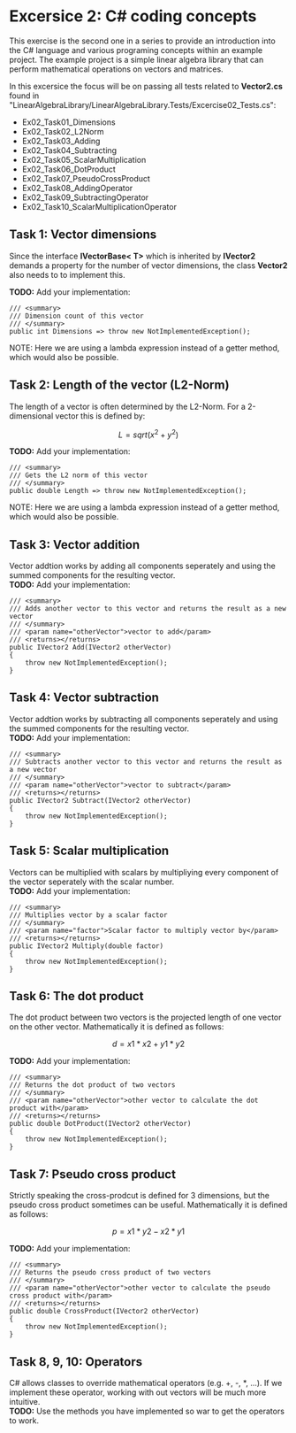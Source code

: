 # Excersice 2: C# coding concepts
This exercise is the second one in a series to provide an introduction into the C# language and various programing concepts within an example project. The example project is a simple linear algebra library that can perform mathematical operations on vectors and matrices.<br>

In this excersice the focus will be on passing all tests related to <b>Vector2.cs</b> found in "LinearAlgebraLibrary/LinearAlgebraLibrary.Tests/Excercise02_Tests.cs":
- Ex02_Task01_Dimensions
- Ex02_Task02_L2Norm
- Ex02_Task03_Adding
- Ex02_Task04_Subtracting
- Ex02_Task05_ScalarMultiplication
- Ex02_Task06_DotProduct
- Ex02_Task07_PseudoCrossProduct
- Ex02_Task08_AddingOperator
- Ex02_Task09_SubtractingOperator
- Ex02_Task10_ScalarMultiplicationOperator

## Task 1: Vector dimensions
Since the interface <b>IVectorBase< T></b> which is inherited by <b>IVector2</b> demands a property for the number of vector dimensions, the class <b>Vector2</b> also needs to to implement this.<br>

<b>TODO:</b> Add your implementation:
```Csharp
/// <summary>
/// Dimension count of this vector
/// </summary>
public int Dimensions => throw new NotImplementedException();
```
NOTE: Here we are using a lambda expression instead of a getter method, which would also be possible.


## Task 2: Length of the vector (L2-Norm)
The length of a vector is often determined by the L2-Norm. For a 2-dimensional vector this is defined by: 
```math
L = sqrt(x^2 + y^2)
```

<b>TODO:</b> Add your implementation:
```Csharp
/// <summary>
/// Gets the L2 norm of this vector
/// </summary>
public double Length => throw new NotImplementedException();
```
NOTE: Here we are using a lambda expression instead of a getter method, which would also be possible.


## Task 3: Vector addition
Vector addtion works by adding all components seperately and using the summed components for the resulting vector.<br>
<b>TODO:</b> Add your implementation:
```Csharp
/// <summary>
/// Adds another vector to this vector and returns the result as a new vector
/// </summary>
/// <param name="otherVector">vector to add</param>
/// <returns></returns>
public IVector2 Add(IVector2 otherVector)
{
    throw new NotImplementedException();
}
```

## Task 4: Vector subtraction
Vector addtion works by subtracting all components seperately and using the summed components for the resulting vector.<br>
<b>TODO:</b> Add your implementation:
```Csharp
/// <summary>
/// Subtracts another vector to this vector and returns the result as a new vector
/// </summary>
/// <param name="otherVector">vector to subtract</param>
/// <returns></returns>
public IVector2 Subtract(IVector2 otherVector)
{
    throw new NotImplementedException();
}
```

## Task 5: Scalar multiplication
Vectors can be multiplied with scalars by multipliying every component of the vector seperately with the scalar number.<br>
<b>TODO:</b> Add your implementation:
```Csharp
/// <summary>
/// Multiplies vector by a scalar factor
/// </summary>
/// <param name="factor">Scalar factor to multiply vector by</param>
/// <returns></returns>
public IVector2 Multiply(double factor)
{
    throw new NotImplementedException();
}
```

## Task 6: The dot product
The dot product between two vectors is the projected length of one vector on the other vector. Mathematically it is defined as follows:
```math
d = x1*x2 + y1*y2
```
<b>TODO:</b> Add your implementation:
```Csharp
/// <summary>
/// Returns the dot product of two vectors
/// </summary>
/// <param name="otherVector">other vector to calculate the dot product with</param>
/// <returns></returns>
public double DotProduct(IVector2 otherVector)
{
    throw new NotImplementedException();
}
```

## Task 7: Pseudo cross product
Strictly speaking the cross-prodcut is defined for 3 dimensions, but the pseudo cross product sometimes can be useful. Mathematically it is defined as follows:
```math
p = x1*y2 - x2*y1
```
<b>TODO:</b> Add your implementation:
```Csharp
/// <summary>
/// Returns the pseudo cross product of two vectors
/// </summary>
/// <param name="otherVector">other vector to calculate the pseudo cross product with</param>
/// <returns></returns>
public double CrossProduct(IVector2 otherVector)
{
    throw new NotImplementedException();
}
```

## Task 8, 9, 10: Operators
C# allows classes to override mathematical operators (e.g. +, -, *, ...). If we implement these operator, working with out vectors will be much more intuitive.<br>
<b>TODO:</b> Use the methods you have implemented so war to get the operators to work.
